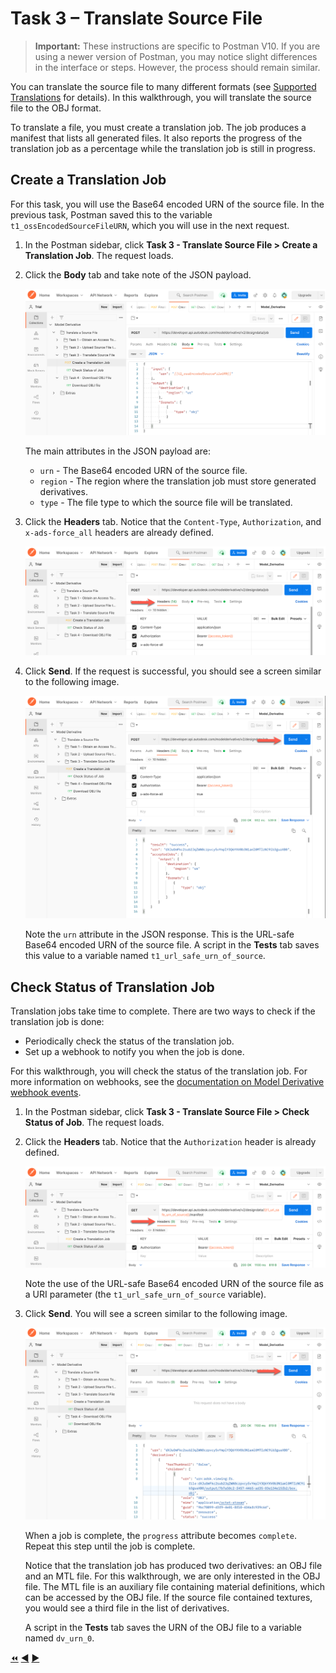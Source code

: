 # Task 3 – Translate Source File


> **Important:** These instructions are specific to Postman V10. If you are using a newer version of Postman, you may notice slight differences in the interface or steps. However, the process should remain similar.

You can translate the source file to many different formats (see [Supported Translations](https://aps.autodesk.com/en/docs/model-derivative/v2/developers_guide/supported-translations/) for details). In this walkthrough, you will translate the source file to the OBJ format.

To translate a file, you must create a translation job. The job produces a manifest that lists all generated files. It also reports the progress of the translation job as a percentage while the translation job is still in progress.

## Create a Translation Job

For this task, you will use the Base64 encoded URN of the source file. In the previous task, Postman saved this to the variable `t1_ossEncodedSourceFileURN`, which you will use in the next request.

1. In the Postman sidebar, click **Task 3 - Translate Source File > Create a Translation Job**. The request loads.

2. Click the **Body** tab and take note of the JSON payload.

    ![Create Translation Job JSON Payload](../images/t1_task3_translate_a_job_new.png "Create Translation Job JSON Payload")
    
    The main attributes in the JSON payload are:

    - `urn` - The Base64 encoded URN of the source file.
    - `region` - The region where the translation job must store generated derivatives.
    - `type` - The file type to which the source file will be translated.

3. Click the **Headers** tab. Notice that the `Content-Type`, `Authorization`, and `x-ads-force_all` headers are already defined.

    ![Define headers](../images/t1_task3_headers_new.png "Define headers")

4. Click **Send**. If the request is successful, you should see a screen similar to the following image.

    ![Successful Submission of Translation Job](../images/t1_task3_send_new.png "Successful Submission of Translation Job")

    Note the `urn` attribute in the JSON response. This is the URL-safe Base64 encoded URN of the source file. A script in the **Tests** tab saves this value to a variable named `t1_url_safe_urn_of_source`.


## Check Status of Translation Job

Translation jobs take time to complete. There are two ways to check if the translation job is done:

- Periodically check the status of the translation job.
- Set up a webhook to notify you when the job is done.

For this walkthrough, you will check the status of the translation job. For more information on webhooks, see the [documentation on Model Derivative webhook events](https://aps.autodesk.com/en/docs/webhooks/v1/reference/events/model_derivative_events).

1. In the Postman sidebar, click **Task 3 - Translate Source File > Check Status of Job**. The request loads.

2. Click the **Headers** tab. Notice that the `Authorization` header is already defined.

    ![Check Status of Job](../images/t1_task3_check_status_1_new.png "Check Status of Job")

    Note the use of the URL-safe Base64 encoded URN of the source file as a URI parameter (the `t1_url_safe_urn_of_source` variable).

3. Click **Send**. You will see a screen similar to the following image.

     ![Successful Job](../images/t1_task3_check_status_2_new.png "Successful Job")

    When a job is complete, the `progress` attribute becomes `complete`. Repeat this step until the job is complete.

    Notice that the translation job has produced two derivatives: an OBJ file and an MTL file. For this walkthrough, we are only interested in the OBJ file. The MTL file is an auxiliary file containing material definitions, which can be accessed by the OBJ file. If the source file contained textures, you would see a third file in the list of derivatives.

    A script in the **Tests** tab saves the URN of the OBJ file to a variable named `dv_urn_0`.

[:rewind:](../readme.md "readme.md") [:arrow_backward:](task-2.md "Previous task") [:arrow_forward:](task-4.md "Next task")
